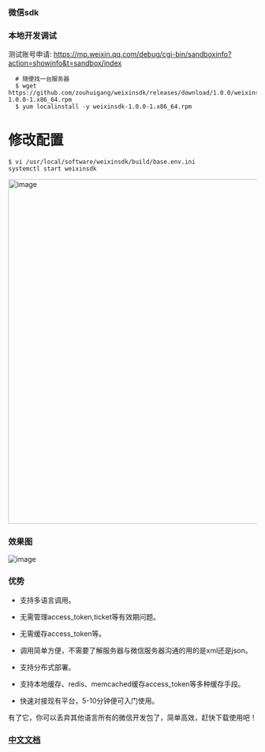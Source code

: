 ### 微信sdk

### 本地开发调试

测试账号申请:
https://mp.weixin.qq.com/debug/cgi-bin/sandboxinfo?action=showinfo&t=sandbox/index

```
  # 随便找一台服务器
  $ wget https://github.com/zouhuigang/weixinsdk/releases/download/1.0.0/weixinsdk-1.0.0-1.x86_64.rpm
  $ yum localinstall -y weixinsdk-1.0.0-1.x86_64.rpm
```
# 修改配置
  ```
  $ vi /usr/local/software/weixinsdk/build/base.env.ini
  systemctl start weixinsdk
  ````
 
 <img width="699" alt="image" src="https://user-images.githubusercontent.com/15059874/217156884-0be3321a-3fe9-4f7b-bc8d-6a504f08f914.png">

### 效果图

![image](./doc/20191221220628.jpg)

### 优势

- 支持多语言调用。

- 无需管理access_token,ticket等有效期问题。

- 无需缓存access_token等。

- 调用简单方便，不需要了解服务器与微信服务器沟通的用的是xml还是json。

- 支持分布式部署。

- 支持本地缓存、redis、memcached缓存access_token等多种缓存手段。

- 快速对接现有平台，5-10分钟便可入门使用。



有了它，你可以丢弃其他语言所有的微信开发包了，简单高效，赶快下载使用吧！



### [中文文档](https://github.com/zouhuigang/weixinsdk/wiki)



